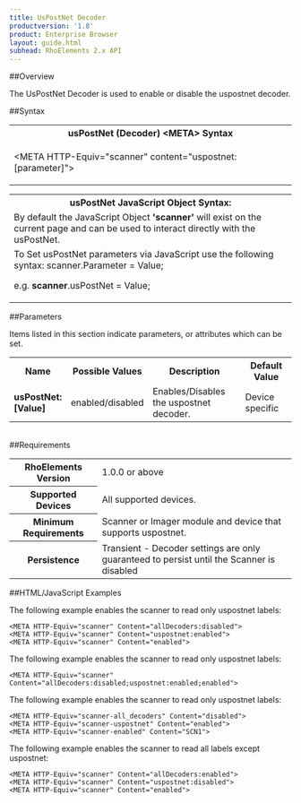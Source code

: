 ```yaml
---
title: UsPostNet Decoder
productversion: '1.8'
product: Enterprise Browser
layout: guide.html
subhead: RhoElements 2.x API
---
```


##Overview

The UsPostNet Decoder is used to enable or disable the uspostnet decoder.

##Syntax

<table class="re-table"><tr><th class="tableHeading">usPostNet (Decoder) &lt;META&gt; Syntax
</th></tr><tr><td class="clsSyntaxCells clsOddRow"><p>&lt;META HTTP-Equiv="scanner" content="uspostnet:[parameter]"&gt;</p></td></tr></table>
<table class="re-table"><tr><th class="tableHeading">usPostNet JavaScript Object Syntax:</th></tr><tr><td class="clsSyntaxCells clsOddRow">
By default the JavaScript Object <b>'scanner'</b> will exist on the current page and can be used to interact directly with the usPostNet.
</td></tr><tr><td class="clsSyntaxCells clsEvenRow">
To Set usPostNet parameters via JavaScript use the following syntax: scanner.Parameter = Value;
<P />e.g. <b>scanner</b>.usPostNet = Value;
</td></tr></table>

##Parameters


Items listed in this section indicate parameters, or attributes which can be set.
<table class="re-table"><col width="20%" /><col width="20%" /><col width="38%" /><col width="22%" /><tr><th class="tableHeading">Name</th><th class="tableHeading">Possible Values</th><th class="tableHeading">Description</th><th class="tableHeading">Default Value</th></tr><tr><td class="clsSyntaxCells clsOddRow"><b>usPostNet:[Value]
</b></td><td class="clsSyntaxCells clsOddRow">enabled/disabled</td><td class="clsSyntaxCells clsOddRow">Enables/Disables the uspostnet decoder.</td><td class="clsSyntaxCells clsOddRow">Device specific</td></tr></table>
<table class="re-table"><col width="78%" /><col width="8%" /><col width="1%" /><col width="5%" /><col width="1%" /><col width="5%" /><col width="2%" /></table>





##Requirements

<table class="re-table"><tr><th class="tableHeading">RhoElements Version</th><td class="clsSyntaxCell clsEvenRow">1.0.0 or above
</td></tr><tr><th class="tableHeading">Supported Devices</th><td class="clsSyntaxCell clsOddRow">All supported devices.</td></tr><tr><th class="tableHeading">Minimum Requirements</th><td class="clsSyntaxCell clsOddRow">Scanner or Imager module and device that supports uspostnet.</td></tr><tr><th class="tableHeading">Persistence</th><td class="clsSyntaxCell clsEvenRow">Transient - Decoder settings are only guaranteed to persist until the Scanner is disabled</td></tr></table>


##HTML/JavaScript Examples

The following example enables the scanner to read only uspostnet labels:

	<META HTTP-Equiv="scanner" Content="allDecoders:disabled">
	<META HTTP-Equiv="scanner" Content="uspostnet:enabled">
	<META HTTP-Equiv="scanner" Content="enabled">
	
The following example enables the scanner to read only uspostnet labels:

	<META HTTP-Equiv="scanner" Content="allDecoders:disabled;uspostnet:enabled;enabled">
	
The following example enables the scanner to read only uspostnet labels:

	<META HTTP-Equiv="scanner-all_decoders" Content="disabled">
	<META HTTP-Equiv="scanner-uspostnet" Content="enabled">
	<META HTTP-Equiv="scanner-enabled" Content="SCN1">
	
The following example enables the scanner to read all labels except uspostnet:

	<META HTTP-Equiv="scanner" Content="allDecoders:enabled">
	<META HTTP-Equiv="scanner" Content="uspostnet:disabled">
	<META HTTP-Equiv="scanner" Content="enabled">
	





